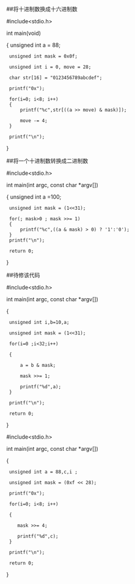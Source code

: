 ##将十进制数换成十六进制数

 #include<stdio.h>

 int main(void)

 {
     unsigned int a = 88;

     unsigned int mask = 0x0f;
    
     unsigned int i = 0, move = 28;
    
     char str[16] = "0123456789abcdef";

     printf("0x");
     
     for(i=0; i<8; i++)
     {
         printf("%c",str[((a >> move) & mask)]);
        
         move -= 4;
     }

     printf("\n");
 }

##将一个十进制数转换成二进制数


 #include<stdio.h>

 int main(int argc, const char *argv[])
 
 {
     unsigned int a =100;

     unsigned int mask = (1<<31);
    
     for(; mask>0 ; mask >>= 1)
     {
         printf("%c",((a & mask) > 0) ? '1':'0');
     }
     printf("\n");
     
     return 0;
 }



##待修该代码

 #include<stdio.h>

 int main(int argc, const char *argv[])
 
 {
 
     unsigned int i,b=10,a;
 
     unsigned int mask = (1<<31);
     
     for(i=0 ;i<32;i++)
     
     {
     
         a = b & mask;
        
         mask >>= 1;
         
         printf("%d",a);
     }

     printf("\n");
   
     return 0;
 }  



 #include<stdio.h>

 int main(int argc, const char *argv[])
 
 {
 
     unsigned int a = 88,c,i ;
     
     unsigned int mask = (0xf << 28);
 
     printf("0x");
     
     for(i=0; i<8; i++)
     
     {
        
        mask >>= 4;
        
        printf("%d",c);
     }

     printf("\n");
     
     return 0;
 
 
 }
